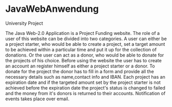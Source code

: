 # JavaWebAnwendung
University Project

The Java Web-2.0 Application is a Project Funding website. The role  of a user of this website can be divided into two categories. A user can either be a project starter, who would be able to create a project, set a target amount to be achieved within a particular time and put it up for the collection of donations. Or the user can act as a donor, who would be able to donate for the projects of his choice. Before using the website the user has to create an account an register himself as either a project starter or a donor. To donate for the project the donor has to fill in a form and provide all the necessary details such as name,contact info and IBAN. Each project has an expiration date and if the targeted amount set by the project starter is not achieved before the expiration date the project's status is changed to failed and the money from it's donors is returned to their accounts. Notification of events takes place over email. 
